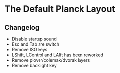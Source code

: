 # The Default Planck Layout


## Changelog

- Disable startup sound
- Esc and Tab are switch
- Remove ISO keys
- LShift, LControl and LAlft has been reworked
- Remove plover/colemak/dvorak layers
- Remove backlight key
